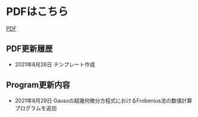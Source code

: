 # PDFはこちら
[PDF](/main/SpecialFunction.pdf)

## PDF更新履歴
- 2021年8月26日
テンプレート作成
## Program更新内容
- 2021年8月29日
Gaussの超幾何微分方程式におけるFrobenius法の数値計算プログラムを追加


